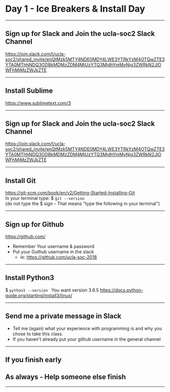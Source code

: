 # Day 1 - Ice Breakers & Install Day

---

## Sign up for Slack and Join the ucla-soc2 Slack Channel
https://join.slack.com/t/ucla-soc2/shared_invite/enQtMzk5MTY4NDE0MDY4LWE3YTRkYzM4OTQwZTE3YTA0MThhNDQ3ODBkMDMzZDM4MjUzYTQ3MjdhYmMyNjg3ZWRkN2JlOWFhMjMzZWJkZTE

---
## Install Sublime 
https://www.sublimetext.com/3

---

## Sign up for Slack and Join the ucla-soc2 Slack Channel
https://join.slack.com/t/ucla-soc2/shared_invite/enQtMzk5MTY4NDE0MDY4LWE3YTRkYzM4OTQwZTE3YTA0MThhNDQ3ODBkMDMzZDM4MjUzYTQ3MjdhYmMyNjg3ZWRkN2JlOWFhMjMzZWJkZTE

---

## Install Git
https://git-scm.com/book/en/v2/Getting-Started-Installing-Git  
In your terminal type: $ `git --version`  
(do not type the $ sign - That means "type the following in your terminal")

---

## Sign up for Github
https://github.com/  
+ Remember Your username & password
+ Put your Guthub username in the slack   
    + ie: https://github.com/ucla-soc-2018

---

## Install Python3
$ `python3 --version ` 
You want version 3.6.5
https://docs.python-guide.org/starting/install3/linux/


---

## Send me a private message in Slack 
+ Tell me (again) what your experience with programming is and why you chose to take this class.  
+ If  you haven't already put your github username in the general channel

---

## If you finish early
## As always - Help someone else finish

---
